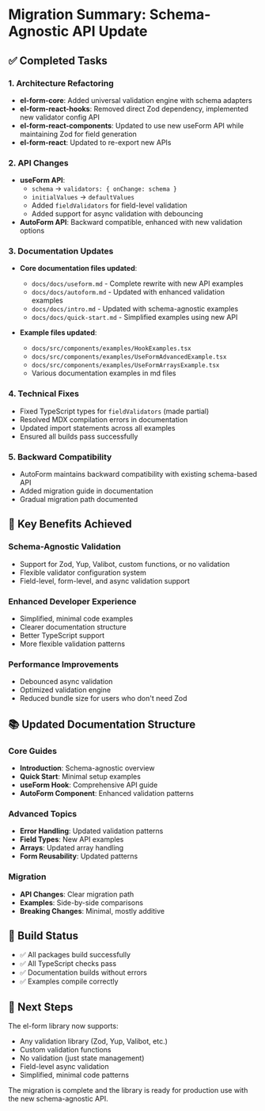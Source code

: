 # Migration Summary: Schema-Agnostic API Update

## ✅ Completed Tasks

### 1. Architecture Refactoring

- **el-form-core**: Added universal validation engine with schema adapters
- **el-form-react-hooks**: Removed direct Zod dependency, implemented new validator config API
- **el-form-react-components**: Updated to use new useForm API while maintaining Zod for field generation
- **el-form-react**: Updated to re-export new APIs

### 2. API Changes

- **useForm API**:
  - `schema` → `validators: { onChange: schema }`
  - `initialValues` → `defaultValues`
  - Added `fieldValidators` for field-level validation
  - Added support for async validation with debouncing
- **AutoForm API**: Backward compatible, enhanced with new validation options

### 3. Documentation Updates

- **Core documentation files updated**:

  - `docs/docs/useform.md` - Complete rewrite with new API examples
  - `docs/docs/autoform.md` - Updated with enhanced validation examples
  - `docs/docs/intro.md` - Updated with schema-agnostic examples
  - `docs/docs/quick-start.md` - Simplified examples using new API

- **Example files updated**:
  - `docs/src/components/examples/HookExamples.tsx`
  - `docs/src/components/examples/UseFormAdvancedExample.tsx`
  - `docs/src/components/examples/UseFormArraysExample.tsx`
  - Various documentation examples in md files

### 4. Technical Fixes

- Fixed TypeScript types for `fieldValidators` (made partial)
- Resolved MDX compilation errors in documentation
- Updated import statements across all examples
- Ensured all builds pass successfully

### 5. Backward Compatibility

- AutoForm maintains backward compatibility with existing schema-based API
- Added migration guide in documentation
- Gradual migration path documented

## 🎯 Key Benefits Achieved

### Schema-Agnostic Validation

- Support for Zod, Yup, Valibot, custom functions, or no validation
- Flexible validator configuration system
- Field-level, form-level, and async validation support

### Enhanced Developer Experience

- Simplified, minimal code examples
- Clearer documentation structure
- Better TypeScript support
- More flexible validation patterns

### Performance Improvements

- Debounced async validation
- Optimized validation engine
- Reduced bundle size for users who don't need Zod

## 📚 Updated Documentation Structure

### Core Guides

- **Introduction**: Schema-agnostic overview
- **Quick Start**: Minimal setup examples
- **useForm Hook**: Comprehensive API guide
- **AutoForm Component**: Enhanced validation patterns

### Advanced Topics

- **Error Handling**: Updated validation patterns
- **Field Types**: New API examples
- **Arrays**: Updated array handling
- **Form Reusability**: Updated patterns

### Migration

- **API Changes**: Clear migration path
- **Examples**: Side-by-side comparisons
- **Breaking Changes**: Minimal, mostly additive

## 🔧 Build Status

- ✅ All packages build successfully
- ✅ All TypeScript checks pass
- ✅ Documentation builds without errors
- ✅ Examples compile correctly

## 🚀 Next Steps

The el-form library now supports:

- Any validation library (Zod, Yup, Valibot, etc.)
- Custom validation functions
- No validation (just state management)
- Field-level async validation
- Simplified, minimal code patterns

The migration is complete and the library is ready for production use with the new schema-agnostic API.
